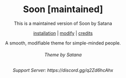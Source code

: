 <h1 align="center">Soon [maintained]</h1>
<p align="center">This is a maintained version of Soon by Satana</p>
<p align="center">
  <a href="#installation">installation</a> |
  <a href="#modify">modify</a> |
  <a href="#credits">credits</a>
</p>

<p align="center">A smooth, modifiable theme for simple-minded people.</p>
<h6 align="center">Theme by Satana</h6>

<h6 align="center">Support Server: https://discord.gg/q2Zd6hcAhx</h6>
